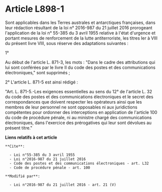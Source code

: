 # Article L898-1

Sont applicables dans les Terres australes et antarctiques françaises, dans leur rédaction résultant de la 
loi n° 2016-987 du 21 juillet 2016
prorogeant l'application de la 
loi n° 55-385 du 3 avril 1955
relative à l'état d'urgence et portant mesures de renforcement de la lutte antiterroriste, les titres Ier à VIII du présent
livre VIII, sous réserve des adaptations suivantes : 

1°

Au début de l'article L. 871-3, les mots : "Dans le cadre des attributions qui lui sont conférées par le livre II du code des
postes et des communications électroniques," sont supprimés ; 

2° L'article L. 871-5 est ainsi rédigé : 

"Art. L. 871-5.-Les exigences essentielles au sens du 12° de l'article L. 32 du code des postes et des communications
électroniques et le secret des correspondances que doivent respecter les opérateurs ainsi que les membres de leur personnel
ne sont opposables ni aux juridictions compétentes pour ordonner des interceptions en application de l'article 100 du code de
procédure pénale, ni au ministre chargé des communications électroniques, dans l'exercice des prérogatives qui leur sont
dévolues au présent titre."

**Liens relatifs à cet article**

	**Cite**:

	  - Loi n°55-385 du 3 avril 1955
	  - Loi n°2016-987 du 21 juillet 2016
	  - Code des postes et des communications électroniques - art. L32
	  - Code de procédure pénale - art. 100

	**Modifié par**:

	  - Loi n°2016-987 du 21 juillet 2016 - art. 21 (V)
